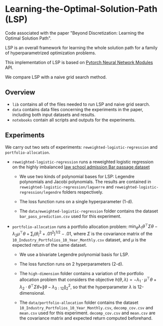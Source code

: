 # Learning-the-Optimal-Solution-Path (LSP)

Code associated with the paper "Beyond Discretization: Learning the Optimal Solution Path".

LSP is an overall framework for learning the whole solution path for a family of hyperparametrized optimization problems. 

This implementation of LSP is based on [Pytorch Neural Network Modules](https://pytorch.org/docs/stable/generated/torch.nn.Module.html) API.

We compare LSP with a naive grid search method.

## Overview

- `lib` contains all of the files needed to run LSP and naive grid search.
- `data` contains data files concerning the experiments in the paper, including both input datasets and results.
- `notebooks` contain all scripts and outputs for the experiments.

## Experiments

We carry out two sets of experiments: `reweighted-logistic-regression` and `portfolio-allocation`.

* `reweighted-logistic-regression` runs a reweighted logistic regression on the highly imbalanced [law school admission Bar passage dataset](https://www.kaggle.com/datasets/danofer/law-school-admissions-bar-passage?resource=download)
   
  - We use two kinds of polynomial bases for LSP: Legendre polynomials and Jacobi polynomials. The results are contained in `reweighted-logistic-regression/laguerre` and `reweighted-logistic-regression/legendre` folders respectively.

  - The loss function runs on a single hyperparameter (1-d).
      
  - The `data/eweighted-logistic-regression` folder contains the dataset `bar_pass_prediction.csv` used for this experiment.
    

 
    
  
* `portfolio-allocation` runs a portfolio allocation problem: $\min_\theta \lambda_1\theta^\top \Sigma \theta - \lambda_2 \mu^\top \theta + \sum_i (\theta_i^2 + .01^2)^{1/2} - .01$, where $\Sigma$ is the covariance matrix of the `10_Industry_Portfolios_10_Year_Monthly.csv` dataset, and $\mu$ is the expected return of the same dataset. 

  - We use a bivariate Legendre polynomial basis for LSP.
 
  - The loss function runs on 2 hyperparameters (2-d).
 
  - The `high-dimension` folder contains a variation of the portfolio allocation problem that considers the objective $h(\theta, \lambda) =  -\lambda_1 \cdot \mu^\top \theta + \lambda_2 \cdot \theta^\top \Sigma \theta + \|\theta -\lambda_{3:12}\|_2^2$, so that the hyperparameter $\lambda$ is 12-dimensional.
    
  - The `data/portfolio-allocation` folder contains the dataset `10_Industry_Portfolios_10_Year_Monthly.csv`, `decomp_cov.csv` and `mean.csv` used for this experiment. `decomp_cov.csv` and `mean.csv` are the covariance matrix and expected return computed beforehand.

